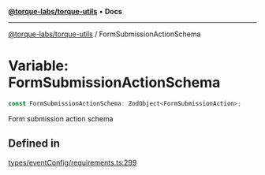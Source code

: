 [**@torque-labs/torque-utils**](../README.md) • **Docs**

***

[@torque-labs/torque-utils](../README.md) / FormSubmissionActionSchema

# Variable: FormSubmissionActionSchema

```ts
const FormSubmissionActionSchema: ZodObject<FormSubmissionAction>;
```

Form submission action schema

## Defined in

[types/eventConfig/requirements.ts:299](https://github.com/torque-labs/torque-utils/blob/3bd29ca22f900f1cf2686f7f240bf82e15337207/types/eventConfig/requirements.ts#L299)

